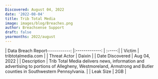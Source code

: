 ```yaml
---
Discovered: August 04, 2022
date: '2022-08-04'
title: Trib Total Media
image: images/blog/Breaches.png
author: Breachsense Support
draft: false
yearmonths: 2022/august
---
```


| Data Breach Report------------:     |:-------------:    | :-----:|
| Victim      | tribtotalmedia.com      | 
| Threat Actor      | Daixin      | 
| Date Discovered      | Aug 04, 2022      | 
| Description      | Trib Total Media delivers news, information and advertising to portions of Allegheny, Westmoreland, Armstrong and Butler counties in Southwestern Pennsylvania.      | 
| Leak Size      | 2GB      | 

